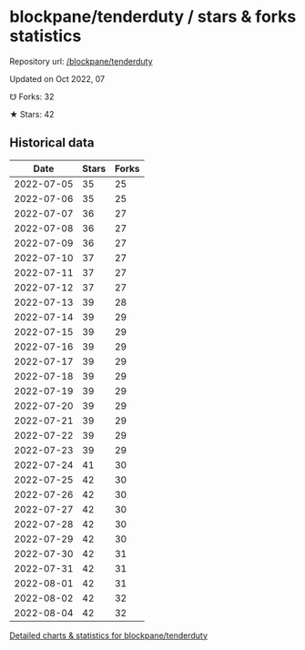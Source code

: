 # blockpane/tenderduty / stars & forks statistics

Repository url: [/blockpane/tenderduty](https://github.com/blockpane/tenderduty)

Updated on Oct 2022, 07

☋ Forks: 32

★ Stars: 42

## Historical data
| Date | Stars | Forks |
|------|-------|-------|
| 2022-07-05 | 35 | 25 | 
| 2022-07-06 | 35 | 25 | 
| 2022-07-07 | 36 | 27 | 
| 2022-07-08 | 36 | 27 | 
| 2022-07-09 | 36 | 27 | 
| 2022-07-10 | 37 | 27 | 
| 2022-07-11 | 37 | 27 | 
| 2022-07-12 | 37 | 27 | 
| 2022-07-13 | 39 | 28 | 
| 2022-07-14 | 39 | 29 | 
| 2022-07-15 | 39 | 29 | 
| 2022-07-16 | 39 | 29 | 
| 2022-07-17 | 39 | 29 | 
| 2022-07-18 | 39 | 29 | 
| 2022-07-19 | 39 | 29 | 
| 2022-07-20 | 39 | 29 | 
| 2022-07-21 | 39 | 29 | 
| 2022-07-22 | 39 | 29 | 
| 2022-07-23 | 39 | 29 | 
| 2022-07-24 | 41 | 30 | 
| 2022-07-25 | 42 | 30 | 
| 2022-07-26 | 42 | 30 | 
| 2022-07-27 | 42 | 30 | 
| 2022-07-28 | 42 | 30 | 
| 2022-07-29 | 42 | 30 | 
| 2022-07-30 | 42 | 31 | 
| 2022-07-31 | 42 | 31 | 
| 2022-08-01 | 42 | 31 | 
| 2022-08-02 | 42 | 32 | 
| 2022-08-04 | 42 | 32 | 


[Detailed charts & statistics for blockpane/tenderduty](https://reviewgithub.com/rep/blockpane/tenderduty)
